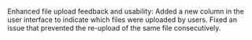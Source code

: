 Enhanced file upload feedback and usability: Added a new column in the user interface to indicate which files were uploaded by users. Fixed an issue that prevented the re-upload of the same file consecutively.